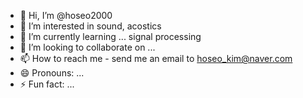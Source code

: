- 👋 Hi, I’m @hoseo2000
- 👀 I’m interested in sound, acostics
- 🌱 I’m currently learning ... signal processing
- 💞️ I’m looking to collaborate on ...
- 📫 How to reach me - send me an email to hoseo_kim@naver.com
- 😄 Pronouns: ...
- ⚡ Fun fact: ...

<!---
hoseo2000/hoseo2000 is a ✨ special ✨ repository because its `README.md` (this file) appears on your GitHub profile.
You can click the Preview link to take a look at your changes.
--->
